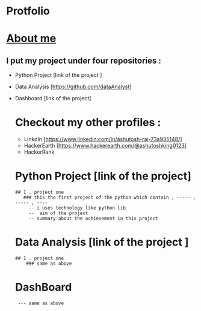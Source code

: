 # Protfolio

# [About me   ](https://github.com/ashutoshrazz)

## I put my project under four repositories  :
- Python Project [link of the project ]
- Data Analysis  [https://github.com/dataAnalyst]
- Dashboard    [link of the project]


  # Checkout my other profiles :
   - LinkdIn [https://www.linkedin.com/in/ashutosh-raj-73a935148/]
   - HackerEarth [https://www.hackerearth.com/@ashutoshking0123]
   - HackerRank 
 
  # Python Project [link of the project]
      ## 1 . project one
         ### this the first project of the python which contain , ----- ,  ----- , ----
           -- i uses technology like python lib
           --  aim of the project 
           -- summary about the achievement in this project  
  # Data Analysis [link of the project ]
      ## 1 . project one
          ### same as above           
  # DashBoard
       --- same as above

  

 




    
